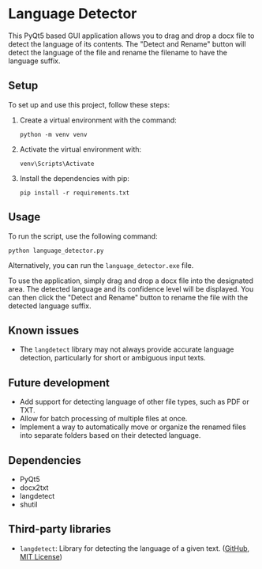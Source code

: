 <h1>Language Detector</h1>

<p>This PyQt5 based GUI application allows you to drag and drop a docx file to detect the language of its contents. The "Detect and Rename" button will detect the language of the file and rename the filename to have the language suffix.</p>

<h2>Setup</h2>

<p>To set up and use this project, follow these steps:</p>

<ol>
  <li>Create a virtual environment with the command:
  <pre><code>python -m venv venv</code></pre>
  </li>
  <li>Activate the virtual environment with:
  <pre><code>venv\Scripts\Activate</code></pre>
  </li>
  <li>Install the dependencies with pip:
  <pre><code>pip install -r requirements.txt</code></pre>
  </li>
</ol>

<h2>Usage</h2>

<p>To run the script, use the following command:</p>

<pre><code>python language_detector.py</code></pre>

<p>Alternatively, you can run the <code>language_detector.exe</code> file.</p>

<p>To use the application, simply drag and drop a docx file into the designated area. The detected language and its confidence level will be displayed. You can then click the "Detect and Rename" button to rename the file with the detected language suffix.</p>

<h2>Known issues</h2>

<ul>
  <li>The <code>langdetect</code> library may not always provide accurate language detection, particularly for short or ambiguous input texts.</li>
</ul>

<h2>Future development</h2>

<ul>
<li>Add support for detecting language of other file types, such as PDF or TXT.</li>
  <li>Allow for batch processing of multiple files at once.</li>
  <li>Implement a way to automatically move or organize the renamed files into separate folders based on their detected language.</li>
</ul>

<h2>Dependencies</h2>

<ul>
  <li>PyQt5</li>
  <li>docx2txt</li>
  <li>langdetect</li>
  <li>shutil</li>
</ul>
</ul>

<h2>Third-party libraries</h2>

<ul>
  <li><code>langdetect</code>: Library for detecting the language of a given text. (<a href="https://github.com/Mimino666/langdetect">GitHub</a>, <a href="https://github.com/Mimino666/langdetect/blob/master/LICENSE">MIT License</a>)</li>
</ul>
